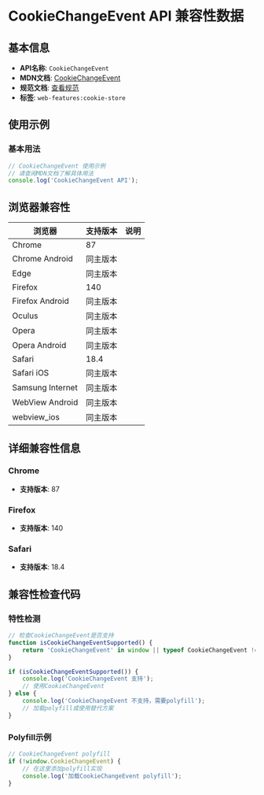 # CookieChangeEvent API 兼容性数据

## 基本信息

- **API名称**: `CookieChangeEvent`
- **MDN文档**: [CookieChangeEvent](https://developer.mozilla.org/docs/Web/API/CookieChangeEvent)
- **规范文档**: [查看规范](https://cookiestore.spec.whatwg.org/#CookieChangeEvent)
- **标签**: `web-features:cookie-store`

## 使用示例

### 基本用法

```javascript
// CookieChangeEvent 使用示例
// 请查阅MDN文档了解具体用法
console.log('CookieChangeEvent API');
```

## 浏览器兼容性

| 浏览器 | 支持版本 | 说明 |
|--------|----------|------|
| Chrome | 87 |  |
| Chrome Android | 同主版本 |  |
| Edge | 同主版本 |  |
| Firefox | 140 |  |
| Firefox Android | 同主版本 |  |
| Oculus | 同主版本 |  |
| Opera | 同主版本 |  |
| Opera Android | 同主版本 |  |
| Safari | 18.4 |  |
| Safari iOS | 同主版本 |  |
| Samsung Internet | 同主版本 |  |
| WebView Android | 同主版本 |  |
| webview_ios | 同主版本 |  |

## 详细兼容性信息

### Chrome

- **支持版本**: 87

### Firefox

- **支持版本**: 140

### Safari

- **支持版本**: 18.4

## 兼容性检查代码

### 特性检测

```javascript
// 检查CookieChangeEvent是否支持
function isCookieChangeEventSupported() {
    return 'CookieChangeEvent' in window || typeof CookieChangeEvent !== 'undefined';
}

if (isCookieChangeEventSupported()) {
    console.log('CookieChangeEvent 支持');
    // 使用CookieChangeEvent
} else {
    console.log('CookieChangeEvent 不支持，需要polyfill');
    // 加载polyfill或使用替代方案
}
```

### Polyfill示例

```javascript
// CookieChangeEvent polyfill
if (!window.CookieChangeEvent) {
    // 在这里添加polyfill实现
    console.log('加载CookieChangeEvent polyfill');
}
```

